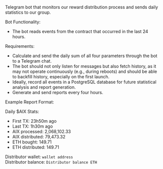 Telegram bot that monitors our reward distribution process and sends daily statistics to our group.

Bot Functionality:
- The bot reads events from the contract that occurred in the last 24 hours.

Requirements:
- Calculate and send the daily sum of all four parameters through the bot to a Telegram chat.
- The bot should not only listen for messages but also fetch history, as it may not operate continuously (e.g., during reboots) and should be able to backfill history, especially on the first launch.
- Ideally, record all events in a PostgreSQL database for future statistical analysis and report generation.
- Generate and send reports every four hours.

Example Report Format:

Daily $AIX Stats:
- First TX: 23h50m ago
- Last TX: 1h30m ago
- AIX processed: 2,068,102.33
- AIX distributed: 79,473.32
- ETH bought: 149.71
- ETH distributed: 149.71
        
Distributor wallet: `wallet address`  
Distributor balance: `Distributor balance ETH`  
